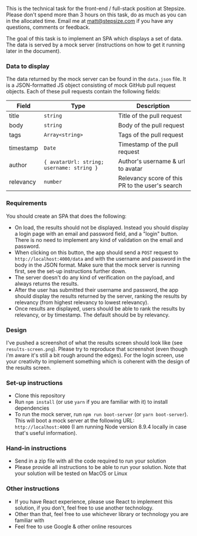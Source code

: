 This is the technical task for the front-end / full-stack position at Stepsize. Please don't spend more than 3 hours on this task, do as much as you can in the allocated time. Email me at matt@stepsize.com if you have any questions, comments or feedback.

The goal of this task is to implement an SPA which displays a set of data. The data is served by a mock server (instructions on how to get it running later in the document).

### Data to display

The data returned by the mock server can be found in the `data.json` file. It is a JSON-formatted JS object consisting of mock GitHub pull request objects. Each of these pull requests contain the following fields:


| Field  | Type | Description |
| ------------- | ------------- | ------------- |
| title  | `string`  | Title of the pull request |
| body  | `string`  | Body of the pull request |
| tags | `Array<string>` | Tags of the pull request |
| timestamp | `Date` | Timestamp of the pull request |
| author | `{ avatarUrl: string; username: string }` | Author's username & url to avatar |
| relevancy | `number` | Relevancy score of this PR to the user's search |


### Requirements

You should create an SPA that does the following:
- On load, the results should not be displayed. Instead you should display a login page with an email and password field, and a "login" button. There is no need to implement any kind of validation on the email and password.
- When clicking on this button, the app should send a `POST` request to `http://localhost:4000/data` and with the username and password in the body in the JSON format. Make sure that the mock server is running first, see the set-up instructions further down.
- The server doesn't do any kind of verification on the payload, and always returns the results.
- After the user has submitted their username and password, the app should display the results returned by the server, ranking the results by relevancy (from highest relevancy to lowest relevancy).
- Once results are displayed, users should be able to rank the results by relevancy, or by timestamp. The default should be by relevancy.

### Design
I've pushed a screenshot of what the results screen should look like (see `results-screen.png`). Please try to reproduce that screenshot (even though i'm aware it's still a bit rough around the edges). For the login screen, use your creativity to implement something which is coherent with the design of the results screen.

### Set-up instructions
- Clone this repository
- Run `npm install` (or use `yarn` if you are familiar with it) to install dependencies
- To run the mock server, run `npm run boot-server` (or `yarn boot-server`). This will boot a mock server at the following URL: `http://localhost:4000` (I am running Node version 8.9.4 locally in case that's useful information).

### Hand-in instructions
- Send in a zip file with all the code required to run your solution
- Please provide all instructions to be able to run your solution. Note that your solution will be tested on MacOS or Linux

### Other instructions
- If you have React experience, please use React to implement this solution, if you don't, feel free to use another technology.
- Other than that, feel free to use whichever library or technology you are familiar with
- Feel free to use Google & other online resources
